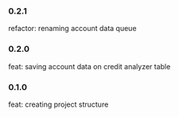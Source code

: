 ### 0.2.1
refactor: renaming account data queue

### 0.2.0
feat: saving account data on credit analyzer table

### 0.1.0
feat: creating project structure